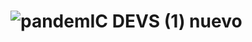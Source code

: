 # ![pandemIC DEVS (1) nuevo](https://user-images.githubusercontent.com/125067457/221679423-fb44ecbf-49b1-4b7d-af24-d5113d4e7c41.png)


                     
